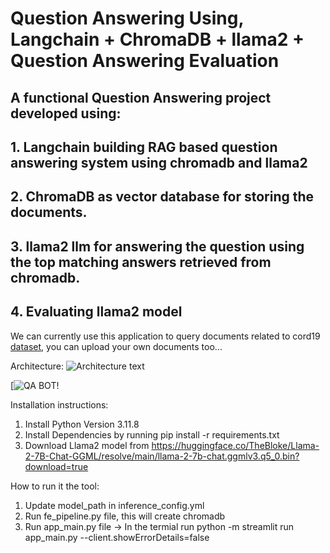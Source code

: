 # Question Answering Using, Langchain + ChromaDB + llama2 + Question Answering Evaluation

## A functional Question Answering project developed using:
##  1. Langchain building RAG based question answering system using chromadb and llama2
##  2. ChromaDB as vector database for storing the documents.
##  3. llama2 llm for answering the question using the top matching answers retrieved from chromadb.
##  4. Evaluating llama2 model

We can currently use this application to query documents related to cord19 [dataset](https://www.kaggle.com/datasets/allen-institute-for-ai/CORD-19-research-challenge), you can upload your own documents too...

Architecture:
![Architecture text]([misc/Architecture2.drawio.png](https://github.com/tsravan/RAG_QA_llama2/blob/main/misc/Architecture.drawio.png))

[![QA BOT!](https://youtu.be/TH0njNC6oAY)

Installation instructions:
1. Install Python Version 3.11.8
2. Install Dependencies by running pip install -r requirements.txt
3. Download Llama2 model from https://huggingface.co/TheBloke/Llama-2-7B-Chat-GGML/resolve/main/llama-2-7b-chat.ggmlv3.q5_0.bin?download=true

How to run it the tool:
1. Update model_path in inference_config.yml    
2. Run fe_pipeline.py file, this will create chromadb
3. Run app_main.py file -> In the termial run python -m streamlit run app_main.py --client.showErrorDetails=false

